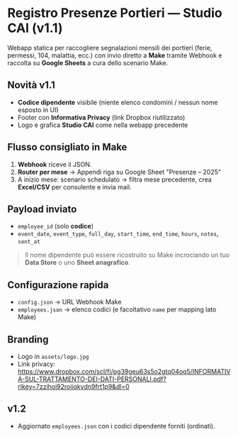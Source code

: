 # Registro Presenze Portieri — Studio CAI (v1.1)

Webapp statica per raccogliere segnalazioni mensili dei portieri (ferie, permessi, 104, malattia, ecc.) con invio diretto a **Make** tramite Webhook e raccolta su **Google Sheets** a cura dello scenario Make.

## Novità v1.1
- **Codice dipendente** visibile (niente elenco condomini / nessun nome esposto in UI)
- Footer con **Informativa Privacy** (link Dropbox riutilizzato)
- Logo e grafica **Studio CAI** come nella webapp precedente

## Flusso consigliato in Make
1. **Webhook** riceve il JSON.
2. **Router per mese** → Appendi riga su Google Sheet "Presenze – 2025"
3. A inizio mese: scenario schedulato → filtra mese precedente, crea **Excel/CSV** per consulente e invia mail.

## Payload inviato
- `employee_id` (solo **codice**)
- `event_date`, `event_type`, `full_day`, `start_time`, `end_time`, `hours`, `notes`, `sent_at`

> Il nome dipendente può essere ricostruito su Make incrociando un tuo **Data Store** o uno **Sheet anagrafico**.

## Configurazione rapida
- `config.json` → URL Webhook Make
- `employees.json` → elenco codici (e facoltativo `name` per mapping lato Make)

## Branding
- Logo in `assets/logo.jpg`
- Link privacy: https://www.dropbox.com/scl/fi/pg39geu63s5o2gtq04oq5/INFORMATIVA-SUL-TRATTAMENTO-DEI-DATI-PERSONALI.pdf?rlkey=7zzihoi92roiiqkydn9frt1p9&dl=0


## v1.2
- Aggiornato `employees.json` con i codici dipendente forniti (ordinati).
